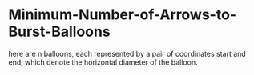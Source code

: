 # Minimum-Number-of-Arrows-to-Burst-Balloons
here are n balloons, each represented by a pair of coordinates start and end, which denote the horizontal diameter of the balloon.
